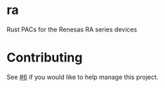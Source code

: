 # ra
Rust PACs for the Renesas RA series devices

# Contributing
See [#6](https://github.com/ra-rs/ra/issues/6) if you would like to help manage this project.
